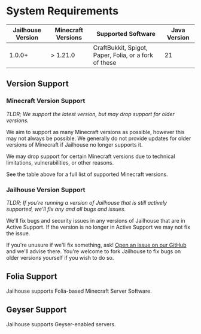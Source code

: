 # System Requirements

| Jailhouse Version  | Minecraft Versions | Supported Software                                            | Java Version |
|--------------------|--------------------|---------------------------------------------------------------|--------------|
| 1.0.0+             | > 1.21.0           | CraftBukkit, Spigot, Paper, Folia, or a fork of these         | 21           |

## Version Support
### Minecraft Version Support
_TLDR; We support the latest version, but may drop support for older versions._

We aim to support as many Minecraft versions as possible, however this may not always be possible.
We generally do not provide updates for older versions of Minecraft if Jailhouse no longer supports it.

We may drop support for certain Minecraft versions due to technical limitations, vulnerabilities, or other reasons.

See the table above for a full list of supported Minecraft versions.

### Jailhouse Version Support
_TLDR; If you're running a version of Jailhouse that is still actively supported, we'll fix any and all bugs and issues._

We'll fix bugs and security issues in any versions of Jailhouse that are in Active Support.
If the version is no longer in Active Support we may not fix the issue.

If you're unusure if we'll fix something, ask! [Open an issue on our GitHub](https://github.com/lewmc/Jailhouse/issues) and we'll advise there.
You're welcome to fork Jailhouse to fix bugs on older versions yourself if you wish to do so.

## Folia Support
Jailhouse supports Folia-based Minecraft Server Software.

## Geyser Support
Jailhouse supports Geyser-enabled servers.